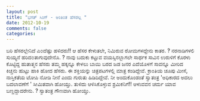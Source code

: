 ```yaml
---
layout: post
title: "ಭಗತ್ ಸಿಂಗ್ - ಅಂತಿಂತ ಹೆಸರಲ್ಲ "
date: 2012-10-19
comments: false
categories: 
---
```



ಬರಿ ಹೆಸರಲ್ಲೇನಿದೆ ಎ೦ದೆಷ್ಟು ಹಳಿದರು!!  ಆ ಹೆಸರ ಕೇಳುತಲೇ,  ನಿಮಿರುವ ರೋಮಗಳದ್ದೇನು  ಕಾತರ. ?  ನರನಾಡಿಗಳಲಿ ಸುಯ್ಯನೆ ಹರಿದ೦ತಾಗುವುದೇನೊ. ?   ನಾವು  ಬದುಕು ಕಟ್ಟುವ ವಯಸ್ಸಿನಲ್ಲಾಗಲೇ   ಸಾರ್ಥಕ ಸಾವಿನ ಉರುಳಿಗೆ ಕೊರಳು ಕೊಟ್ಟಿದ್ದ  ಹುತಾತ್ಮನ ಹೆಸರು   ತಮ್ಮ ಹಕ್ಕನ್ನೂ ಕೇಳಲು ಬಾಯಿ ಬರದ   ಜಡ ಜನರ ಎದೆಯೊಳಗೆ ಸಾವನ್ನೂ ಮೀರಿದ ಕಿಚ್ಚನು  ಹುಟ್ಟು ಹಾಕಿ ಹೋದ ಹೆಸರು.    ಈ ಶಕ್ತಿಯನ್ನು ಚಿತ್ರಪಟಗಳಲ್ಲಿ ಮಾತ್ರ ಕಂಡಿದ್ದೇವೆ.    ಕ್ರಾಂತಿಯ ಚೂಪು ಮೀಸೆ,  ನಾಸ್ತಿಕತೆಯ ಟೋಪಿ ನೋಡಿ  ನೀನೆ ಎಂದು ಗುರುತು ಹಿಡಿದಿದ್ದೇವೆ.    ನೀ ಅಂದುಕೊಂಡಂತೆ ಸ್ವಾತಂತ್ರ   'ಅಧಿಕಾರದ ಅದಲು ಬದಲಾವಣೆಗೆ '  ಸೀಮಿತವಾಗಿ ಹೋಯ್ತು.   ತುಳಿದು ಆಳಿಸಿಕೊಳ್ಳುವ ಶ್ರಮಿಕನಿಗೆ!!  ಆಳುವವನ ಚರ್ಮ ಯಾವ ಬಣ್ಣದ್ದಾದರೇನು. ?  ಸ್ವಾತಂತ್ರ ಗೌಣವಾಗಿ ಹೋಯ್ತು. 
